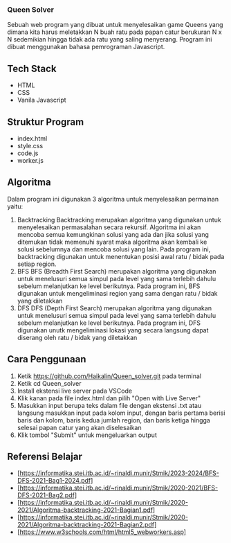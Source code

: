 ### Queen Solver
Sebuah web program yang dibuat untuk menyelesaikan game Queens yang dimana kita harus meletakkan N buah ratu pada papan catur berukuran N x N sedemikian hingga tidak ada ratu yang saling menyerang. Program ini dibuat menggunakan bahasa pemrograman Javascript.

## Tech Stack
- HTML
- CSS
- Vanila Javascript

## Struktur Program
- index.html
- style.css
- code.js
- worker.js

## Algoritma
Dalam program ini digunakan 3 algoritma untuk menyelesaikan permainan yaitu:
1. Backtracking
   Backtracking merupakan algoritma yang digunakan untuk menyelesaikan permasalahan secara rekursif. Algoritma ini akan mencoba semua kemungkinan solusi yang ada dan jika solusi yang ditemukan tidak memenuhi syarat maka algoritma akan kembali ke solusi sebelumnya dan mencoba solusi yang lain. Pada program ini, backtracking digunakan untuk menentukan posisi awal ratu / bidak pada setiap region.
2. BFS
   BFS (Breadth First Search) merupakan algoritma yang digunakan untuk menelusuri semua simpul pada level yang sama terlebih dahulu sebelum melanjutkan ke level berikutnya. Pada program ini, BFS digunakan untuk mengeliminasi region yang sama dengan ratu / bidak yang diletakkan
3. DFS
   DFS (Depth First Search) merupakan algoritma yang digunakan untuk menelusuri semua simpul pada level yang sama terlebih dahulu sebelum melanjutkan ke level berikutnya. Pada program ini, DFS digunakan unutk mengeliminasi lokasi yang secara langsung dapat diserang oleh ratu / bidak yang diletakkan

## Cara Penggunaan
1. Ketik https://github.com/Haikalin/Queen_solver.git pada terminal
2. Ketik cd Queen_solver
3. Install ekstensi live server pada VSCode
4. Klik kanan pada file index.html dan pilih "Open with Live Server"
5. Masukkan input berupa teks dalam file dengan ekstensi .txt atau langsung masukkan input pada kolom input, dengan baris pertama berisi baris dan kolom, baris kedua jumlah region, dan baris ketiga hingga selesai papan catur yang akan diselesaikan
6. Klik tombol "Submit" untuk mengeluarkan output 

## Referensi Belajar
- [https://informatika.stei.itb.ac.id/~rinaldi.munir/Stmik/2023-2024/BFS-DFS-2021-Bag1-2024.pdf]
- [https://informatika.stei.itb.ac.id/~rinaldi.munir/Stmik/2020-2021/BFS-DFS-2021-Bag2.pdf]
- [https://informatika.stei.itb.ac.id/~rinaldi.munir/Stmik/2020-2021/Algoritma-backtracking-2021-Bagian1.pdf]
- [https://informatika.stei.itb.ac.id/~rinaldi.munir/Stmik/2020-2021/Algoritma-backtracking-2021-Bagian2.pdf]
- [https://www.w3schools.com/html/html5_webworkers.asp]